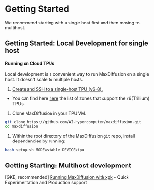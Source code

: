 # Getting Started

We recommend starting with a single host first and then moving to multihost.

## Getting Started: Local Development for single host

#### Running on Cloud TPUs
Local development is a convenient way to run MaxDiffusion on a single host. It doesn't scale to
multiple hosts.

1. [Create and SSH to a single-host TPU (v6-8). ](https://cloud.google.com/tpu/docs/users-guide-tpu-vm#creating_a_cloud_tpu_vm_with_gcloud)
* You can find here [here](https://cloud.google.com/tpu/docs/regions-zones) the list of zones that support the v6(Trillium) TPUs
   
1. Clone MaxDiffusion in your TPU VM.
```bash
git clone https://github.com/AI-Hypercomputer/maxdiffusion.git
cd maxdiffusion
```

1. Within the root directory of the MaxDiffusion `git` repo, install dependencies by running:
```bash
bash setup.sh MODE=stable DEVICE=tpu
```

## Getting Starting: Multihost development

[GKE, recommended] [Running MaxDiffusion with xpk](run_maxdiffusion_via_xpk.md) - Quick Experimentation and Production support

